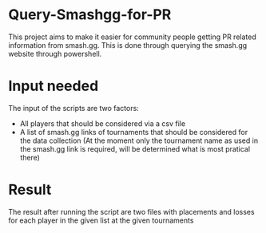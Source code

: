 # Query-Smashgg-for-PR
This project aims to make it easier for community people getting PR related information from smash.gg. This is done through querying the smash.gg website through powershell.

# Input needed
The input of the scripts are two factors:
- All players that should be considered via a csv file 
- A list of smash.gg links of tournaments that should be considered for the data collection
(At the moment only the tournament name as used in the smash.gg link is required, will be determined what is most pratical there)

# Result
The result after running the script are two files with placements and losses for each player in the given list at the given tournaments

